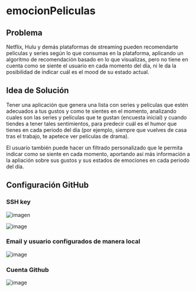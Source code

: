 # emocionPeliculas

## Problema
Netflix, Hulu y demás plataformas de streaming pueden recomendarte peliculas y series según lo que consumas en la plataforma, aplicando un algoritmo de recomendación basado en lo que visualizas, pero no tiene en cuenta como se siente el usuario en cada momento del día, ni le da la posibilidad de indicar cuál es el mood de su estado actual.

## Idea de Solución
Tener una aplicación que genera una lista con series y películas que estén adecuados a tus gustos y como te sientes en el momento, analizando cuales son las series y películas que te gustan (encuesta inicial) y cuando tiendes a tener tales sentimientos, para predecir cuál es el humor que tienes en cada periodo del día (por ejemplo, siempre que vuelves de casa tras el trabajo, te apetece ver películas de drama). 

El usuario también puede hacer un filtrado personalizado que le permita indicar como se siente en cada momento, aportando así más información a la apliación sobre sus gustos y sus estados de emociones en cada periodo del día.

## Configuración GitHub
### SSH key
![imagen](https://github.com/smallPingu/antiTarjetas/assets/134606360/00b224f7-230c-404a-bf8e-6be350fac35b)

![image](https://github.com/smallPingu/antiTarjetas/assets/134606360/41b5f104-6cf9-4821-abb0-741fedbb14bb)

### Email y usuario configurados de manera local
![image](https://github.com/smallPingu/antiTarjetas/assets/134606360/aa1a8e85-1fd6-4a10-aeef-6a0a0260a500)

### Cuenta Github
![image](https://github.com/smallPingu/antiTarjetas/assets/134606360/186d6ef0-df28-4886-a92c-c167d5af6ec5)
